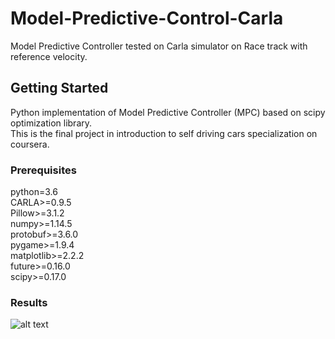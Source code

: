 # Model-Predictive-Control-Carla
Model Predictive Controller tested on Carla simulator on Race track with reference velocity.

## Getting Started

Python implementation of Model Predictive Controller (MPC) based on scipy optimization library.  
This is the final project in introduction to self driving cars specialization on coursera.

### Prerequisites
python=3.6  
CARLA>=0.9.5  
Pillow>=3.1.2  
numpy>=1.14.5  
protobuf>=3.6.0  
pygame>=1.9.4  
matplotlib>=2.2.2  
future>=0.16.0  
scipy>=0.17.0  

### Results
![alt text](https://github.com/abwerby/Model-Predictive-Control-Carla/blob/master/controller_output/Figure_1.png)

